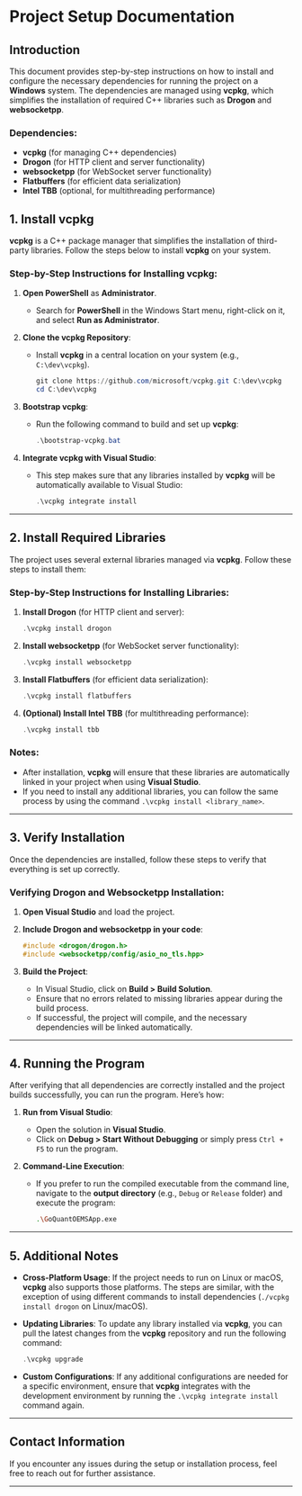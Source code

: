 # Project Setup Documentation

## Introduction
This document provides step-by-step instructions on how to install and configure the necessary dependencies for running the project on a **Windows** system. The dependencies are managed using **vcpkg**, which simplifies the installation of required C++ libraries such as **Drogon** and **websocketpp**.

### Dependencies:
- **vcpkg** (for managing C++ dependencies)
- **Drogon** (for HTTP client and server functionality)
- **websocketpp** (for WebSocket server functionality)
- **Flatbuffers** (for efficient data serialization)
- **Intel TBB** (optional, for multithreading performance)

## 1. Install **vcpkg**

**vcpkg** is a C++ package manager that simplifies the installation of third-party libraries. Follow the steps below to install **vcpkg** on your system.

### Step-by-Step Instructions for Installing vcpkg:

1. **Open PowerShell** as **Administrator**.
   - Search for **PowerShell** in the Windows Start menu, right-click on it, and select **Run as Administrator**.

2. **Clone the vcpkg Repository**:
   - Install **vcpkg** in a central location on your system (e.g., `C:\dev\vcpkg`).
     ```powershell
     git clone https://github.com/microsoft/vcpkg.git C:\dev\vcpkg
     cd C:\dev\vcpkg
     ```

3. **Bootstrap vcpkg**:
   - Run the following command to build and set up **vcpkg**:
     ```powershell
     .\bootstrap-vcpkg.bat
     ```

4. **Integrate vcpkg with Visual Studio**:
   - This step makes sure that any libraries installed by **vcpkg** will be automatically available to Visual Studio:
     ```powershell
     .\vcpkg integrate install
     ```

---

## 2. Install Required Libraries

The project uses several external libraries managed via **vcpkg**. Follow these steps to install them:

### Step-by-Step Instructions for Installing Libraries:

1. **Install Drogon** (for HTTP client and server):
   ```powershell
   .\vcpkg install drogon
   ```

2. **Install websocketpp** (for WebSocket server functionality):
   ```powershell
   .\vcpkg install websocketpp
   ```

3. **Install Flatbuffers** (for efficient data serialization):
   ```powershell
   .\vcpkg install flatbuffers
   ```

4. **(Optional) Install Intel TBB** (for multithreading performance):
   ```powershell
   .\vcpkg install tbb
   ```

### Notes:
- After installation, **vcpkg** will ensure that these libraries are automatically linked in your project when using **Visual Studio**.
- If you need to install any additional libraries, you can follow the same process by using the command `.\vcpkg install <library_name>`.

---

## 3. Verify Installation

Once the dependencies are installed, follow these steps to verify that everything is set up correctly.

### Verifying Drogon and Websocketpp Installation:
1. **Open Visual Studio** and load the project.
2. **Include Drogon and websocketpp in your code**:
   ```cpp
   #include <drogon/drogon.h>
   #include <websocketpp/config/asio_no_tls.hpp>
   ```

3. **Build the Project**:
   - In Visual Studio, click on **Build > Build Solution**.
   - Ensure that no errors related to missing libraries appear during the build process.
   - If successful, the project will compile, and the necessary dependencies will be linked automatically.

---

## 4. Running the Program

After verifying that all dependencies are correctly installed and the project builds successfully, you can run the program. Here’s how:

1. **Run from Visual Studio**:
   - Open the solution in **Visual Studio**.
   - Click on **Debug > Start Without Debugging** or simply press `Ctrl + F5` to run the program.

2. **Command-Line Execution**:
   - If you prefer to run the compiled executable from the command line, navigate to the **output directory** (e.g., `Debug` or `Release` folder) and execute the program:
     ```bash
     .\GoQuantOEMSApp.exe
     ```

---

## 5. Additional Notes

- **Cross-Platform Usage**: If the project needs to run on Linux or macOS, **vcpkg** also supports those platforms. The steps are similar, with the exception of using different commands to install dependencies (`./vcpkg install drogon` on Linux/macOS).
  
- **Updating Libraries**: To update any library installed via **vcpkg**, you can pull the latest changes from the **vcpkg** repository and run the following command:
  ```powershell
  .\vcpkg upgrade
  ```

- **Custom Configurations**: If any additional configurations are needed for a specific environment, ensure that **vcpkg** integrates with the development environment by running the `.\vcpkg integrate install` command again.

---

## Contact Information

If you encounter any issues during the setup or installation process, feel free to reach out for further assistance.

---
